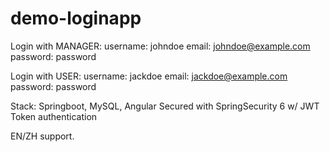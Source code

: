 # demo-loginapp

Login with MANAGER:
username: johndoe
email: johndoe@example.com
password: password

Login with USER:
username: jackdoe
email: jackdoe@example.com
password: password

Stack: Springboot, MySQL, Angular
Secured with SpringSecurity 6 w/ JWT Token authentication

EN/ZH support.

